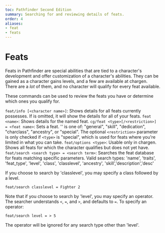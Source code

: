 ```yaml
---
toc: Pathfinder Second Edition
summary: Searching for and reviewing details of feats.
order: 4
aliases:
- feat
- feats
---
```


# Feats

Feats in Pathfinder are special abilities that are tied to a character's development and offer customization of a character's abilities. They can be gained as a character gains levels, and a few are available at chargen. There are a _lot_ of them, and no character will qualify for every feat available.

These commands can be used to review the feats you have or determine which ones you qualify for.

`feat/info [<character name>]`: Shows details for all feats <character name> currently possesses. If <character name> is omitted, it will show the details for all of your feats.
`feat <name>`: Shows details for the named feat.
`cg/feat <type>[/<restriction>] = <feat name>`: Sets a feat. '<type>' is one of: "general", "skill", "dedication", "charclass", "ancestry", or "special". The optional `<restriction>` parameter is only checked if `<type>` is "special", which is used for feats where you're limited in what you can take.
`feat/options <type>`: Usable only in chargen. Shows all feats for which the character qualifies but does not yet have.
`feat/search <search type> = <search term>`: Searches the feat database for feats matching specific parameters. Valid search types: 'name', 'traits', 'feat_type', 'level', 'class', 'classlevel', 'ancestry', 'skill','description','desc'

If you choose to search by 'classlevel', you may specify a class followed by a level.

`feat/search classlevel = Fighter 2`

Note that if you choose to search by 'level', you may specify an operator. The searcher understands `<`, `=`, and `>`, and defaults to `=`. To specify an operator:

`feat/search level = > 5`

The operator will be ignored for any search type other than 'level'.